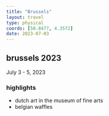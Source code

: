 ```yaml
---
title: "Brussels"
layout: travel
type: physical
coords: [50.8477, 4.3572]
date: 2023-07-03
---
```


## brussels 2023
July 3 - 5, 2023

### highlights 
- dutch art in the museum of fine arts 
- belgian waffles 